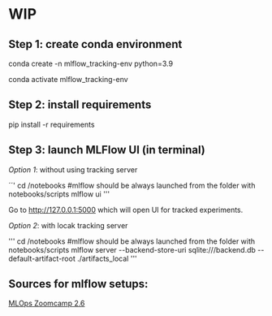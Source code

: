 # WIP

## Step 1: create conda environment

conda create -n mlflow_tracking-env python=3.9

conda activate mlflow_tracking-env

## Step 2: install requirements

pip install -r requirements

## Step 3: launch MLFlow UI (in terminal)

*Option 1*: without using tracking server

´´'
cd /notebooks #mlflow should be always launched from the folder with notebooks/scripts
mlflow ui
'''

Go to http://127.0.0.1:5000 which will open UI for tracked experiments.

*Option 2*: with locak tracking server

'''
cd /notebooks #mlflow should be always launched from the folder with notebooks/scripts
mlflow server --backend-store-uri sqlite:///backend.db --default-artifact-root ./artifacts_local
'''

## Sources for mlflow setups:

[MLOps Zoomcamp 2.6](https://youtu.be/1ykg4YmbFVA)





